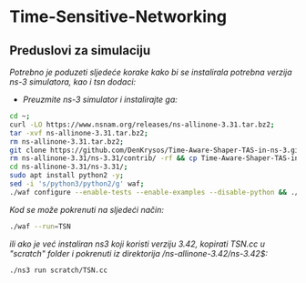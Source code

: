 # Time-Sensitive-Networking

## Preduslovi za simulaciju

*Potrebno je poduzeti sljedeće korake kako bi se instalirala potrebna verzija ns-3 simulatora, kao i tsn dodaci:*

- *Preuzmite ns-3 simulator i instalirajte ga:*

```bash
cd ~;
curl -LO https://www.nsnam.org/releases/ns-allinone-3.31.tar.bz2;
tar -xvf ns-allinone-3.31.tar.bz2;
rm ns-allinone-3.31.tar.bz2;
git clone https://github.com/DenKrysos/Time-Aware-Shaper-TAS-in-ns-3.git;
rm ns-allinone-3.31/ns-3.31/contrib/ -rf && cp Time-Aware-Shaper-TAS-in-ns-3/ns-3_Implementation/contrib/ ns-allinone-3.31/ns-3.31/contrib/ -r;
cd ns-allinone-3.31/ns-3.31/;
sudo apt install python2 -y;
sed -i 's/python3/python2/g' waf;
./waf configure --enable-tests --enable-examples --disable-python && ./waf build;
```

*Kod se može pokrenuti na sljedeći način:*

```bash
./waf --run=TSN
```
*ili ako je već instaliran ns3 koji koristi verziju 3.42, kopirati TSN.cc u "scratch" folder i pokrenuti iz direktorija /ns-allinone-3.42/ns-3.42$:*
```bash
./ns3 run scratch/TSN.cc 
```
